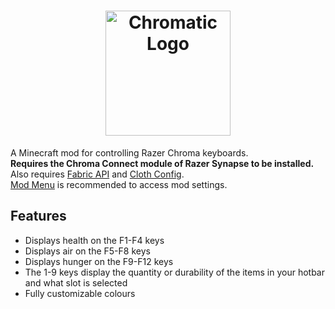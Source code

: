 <h1 align="center">
  <img height="200px" alt="Chromatic Logo" src="https://user-images.githubusercontent.com/30369708/162598133-45815996-bf83-499a-a1ef-904a0738b4ff.png">
</h1>

A Minecraft mod for controlling Razer Chroma keyboards.  
**Requires the Chroma Connect module of Razer Synapse to be installed.**  
Also requires [Fabric API](https://github.com/FabricMC/fabric)
and [Cloth Config](https://github.com/shedaniel/cloth-config).  
[Mod Menu](https://github.com/TerraformersMC/ModMenu) is recommended to access mod settings.

## Features
- Displays health on the F1-F4 keys
- Displays air on the F5-F8 keys
- Displays hunger on the F9-F12 keys
- The 1-9 keys display the quantity or durability of the items in your hotbar and what slot is selected
- Fully customizable colours
